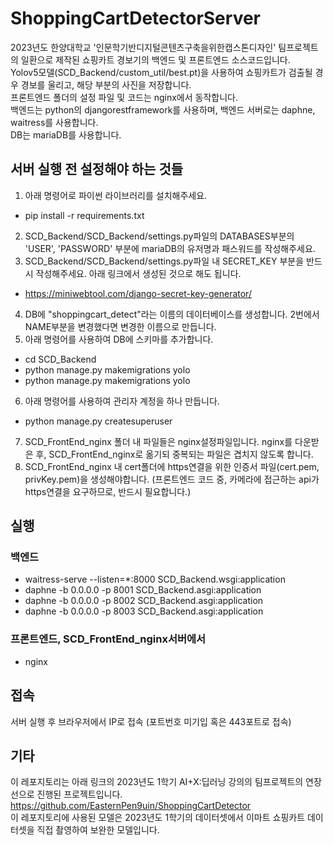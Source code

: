 # ShoppingCartDetectorServer
2023년도 한양대학교 '인문학기반디지털콘텐츠구축을위한캡스톤디자인' 팀프로젝트의 일환으로 제작된 쇼핑카트 경보기의 백엔드 및 프론트엔드 소스코드입니다.  
Yolov5모델(SCD_Backend/custom_util/best.pt)을 사용하여 쇼핑카트가 검출될 경우 경보를 울리고, 해당 부분의 사진을 저장합니다.  
프론트엔드 폴더의 설정 파일 및 코드는 nginx에서 동작합니다.  
백엔드는 python의 djangorestframework를 사용하며, 백엔드 서버로는 daphne, waitress를 사용합니다.  
DB는 mariaDB를 사용합니다.  

## 서버 실행 전 설정해야 하는 것들
1. 아래 명령어로 파이썬 라이브러리를 설치해주세요.
* pip install -r requirements.txt
2. SCD_Backend/SCD_Backend/settings.py파일의 DATABASES부분의 'USER', 'PASSWORD' 부분에 mariaDB의 유저명과 패스워드를 작성해주세요. 
3. SCD_Backend/SCD_Backend/settings.py파일 내 SECRET_KEY 부분을 반드시 작성해주세요. 아래 링크에서 생성된 것으로 해도 됩니다.
* https://miniwebtool.com/django-secret-key-generator/
4. DB에 "shoppingcart_detect"라는 이름의 데이터베이스를 생성합니다. 2번에서 NAME부분을 변경했다면 변경한 이름으로 만듭니다.
5. 아래 명령어를 사용하여 DB에 스키마를 추가합니다.
* cd SCD_Backend
* python manage.py makemigrations yolo
* python manage.py makemigrations yolo
6. 아래 명령어를 사용하여 관리자 계정을 하나 만듭니다.
* python manage.py createsuperuser
7. SCD_FrontEnd_nginx 폴더 내 파일들은 nginx설정파일입니다. nginx를 다운받은 후, SCD_FrontEnd_nginx로 옮기되 중복되는 파일은 겹치지 않도록 합니다.
8. SCD_FrontEnd_nginx 내 cert폴더에 https연결을 위한 인증서 파일(cert.pem, privKey.pem)을 생성해야합니다. (프론트엔드 코드 중, 카메라에 접근하는 api가 https연결을 요구하므로, 반드시 필요합니다.)

## 실행
### 백엔드
* waitress-serve --listen=*:8000 SCD_Backend.wsgi:application
* daphne -b 0.0.0.0 -p 8001 SCD_Backend.asgi:application
* daphne -b 0.0.0.0 -p 8002 SCD_Backend.asgi:application
* daphne -b 0.0.0.0 -p 8003 SCD_Backend.asgi:application
### 프론트엔드, SCD_FrontEnd_nginx서버에서
* nginx

## 접속
서버 실행 후 브라우저에서 IP로 접속 (포트번호 미기입 혹은 443포트로 접속)

## 기타
이 레포지토리는 아래 링크의 2023년도 1학기 AI+X:딥러닝 강의의 팀프로젝트의 연장선으로 진행된 프로젝트입니다.  
https://github.com/EasternPen9uin/ShoppingCartDetector  
이 레포지토리에 사용된 모델은 2023년도 1학기의 데이터셋에서 이마트 쇼핑카트 데이터셋을 직접 촬영하여 보완한 모델입니다.  